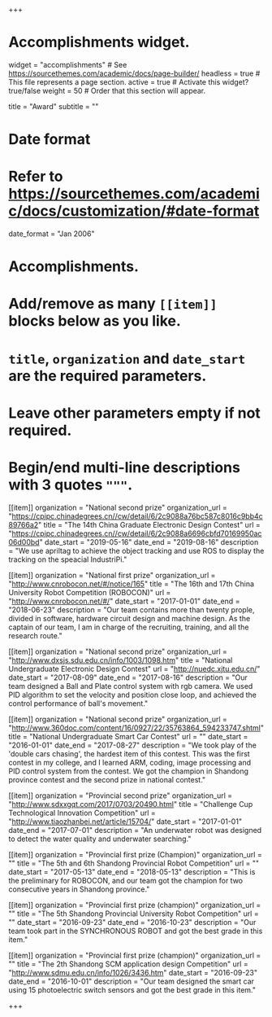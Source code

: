 +++
# Accomplishments widget.
widget = "accomplishments"  # See https://sourcethemes.com/academic/docs/page-builder/
headless = true  # This file represents a page section.
active = true  # Activate this widget? true/false
weight = 50  # Order that this section will appear.

title = "Award"
subtitle = ""

# Date format
#   Refer to https://sourcethemes.com/academic/docs/customization/#date-format
date_format = "Jan 2006"

# Accomplishments.
#   Add/remove as many `[[item]]` blocks below as you like.
#   `title`, `organization` and `date_start` are the required parameters.
#   Leave other parameters empty if not required.
#   Begin/end multi-line descriptions with 3 quotes `"""`.

[[item]]
  organization = "National second prize"
  organization_url = "https://cpipc.chinadegrees.cn//cw/detail/6/2c9088a76bc587c8016c9bb4c89766a2"
  title = "The 14th China Graduate Electronic Design Contest"
  url = "https://cpipc.chinadegrees.cn//cw/detail/6/2c9088a6696cbfd70169950ac06d00bd"
  date_start = "2019-05-16"
  date_end = "2019-08-16"
  description = "We use apriltag to achieve the object tracking and use ROS to display the tracking on the speacial IndustriPi."

[[item]]
  organization = "National first prize"
  organization_url = "http://www.cnrobocon.net/#/notice/165"
  title = "The 16th and 17th China University Robot Competition (ROBOCON)"
  url = "http://www.cnrobocon.net/#/"
  date_start = "2017-01-01"
  date_end = "2018-06-23"
  description = "Our team contains more than twenty prople, divided in software, hardware circuit design and machine design. As the captain of our team, I am in charge of the recruiting, training, and all the research route."
  
[[item]]
  organization = "National second prize"
  organization_url = "http://www.dxsjs.sdu.edu.cn/info/1003/1098.htm"
  title = "National Undergraduate Electronic Design Contest"
  url = "http://nuedc.xjtu.edu.cn/"
  date_start = "2017-08-09"
  date_end = "2017-08-16"
  description = "Our team designed a Ball and Plate control system with rgb camera. We used PID algorithm to set the velocity and position close loop, and achieved the control performance of ball's movement."


[[item]]
  organization = "National second prize"
  organization_url = "http://www.360doc.com/content/16/0927/22/35763864_594233747.shtml"
  title = "National Undergraduate Smart Car Contest"
  url = ""
  date_start = "2016-01-01"
  date_end = "2017-08-27"
  description = "We took play of the 'double cars chasing', the hardest item of this contest. This was the first contest in my college, and I learned ARM, coding, image processing and PID control system from the contest. We got the champion in Shandong province contest and the second prize in national contest."


[[item]]
  organization = "Provincial second prize"
  organization_url = "http://www.sdxxgqt.com/2017/0703/20490.html"
  title = "Challenge Cup Technological Innovation Competition"
  url = "http://www.tiaozhanbei.net/article/15704/"
  date_start = "2017-01-01"
  date_end = "2017-07-01"
  description = "An underwater robot was designed to detect the water quality and underwater searching."


[[item]]
  organization = "Provincial first prize (Champion)"
  organization_url = ""
  title = "The 5th and 6th Shandong Provincial Robot Competition"
  url = ""
  date_start = "2017-05-13"
  date_end = "2018-05-13"
  description = "This is the preliminary for ROBOCON, and our team got the champion for two consecutive years in Shandong province."


[[item]]
  organization = "Provincial first prize (champion)"
  organization_url = ""
  title = "The 5th Shandong Provincial University Robot Competition"
  url = ""
  date_start = "2016-09-23"
  date_end = "2016-10-23"
  description = "Our team took part in the SYNCHRONOUS ROBOT and got the best grade in this item."

[[item]]
  organization = "Provincial first prize (champion)"
  organization_url = ""
  title = "The 2th Shandong SCM application design Competition"
  url = "http://www.sdmu.edu.cn/info/1026/3436.htm"
  date_start = "2016-09-23"
  date_end = "2016-10-01"
  description = "Our team designed the smart car using 15 photoelectric switch sensors and got the best grade in this item."




+++
